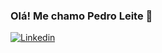 ### Olá! Me chamo Pedro Leite 👋


[![Linkedin](https://img.shields.io/badge/LinkedIn-0077B5?style=for-the-badge&logo=linkedin&logoColor=white)](www.linkedin.com/in/pedro-hleite)

<!--
**Pe-HLeite/Pe-HLeite** is a ✨ _special_ ✨ repository because its `README.md` (this file) appears on your GitHub profile.

Here are some ideas to get you started:

- 🔭 I’m currently working on ...
- 🌱 I’m currently learning ...
- 👯 I’m looking to collaborate on ...
- 🤔 I’m looking for help with ...
- 💬 Ask me about ...
- 📫 How to reach me: ...
- 😄 Pronouns: ...
- ⚡ Fun fact: ...
-->
